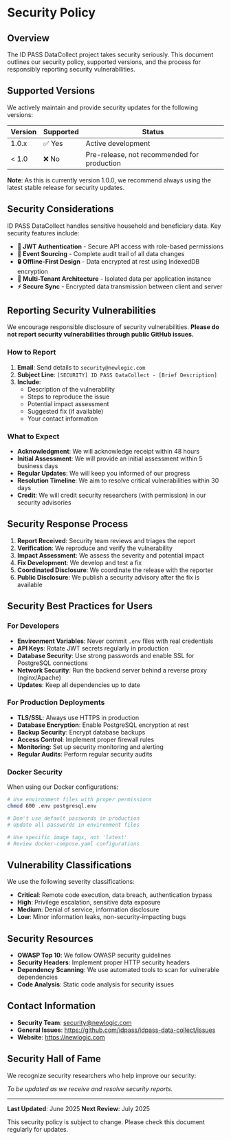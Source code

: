 # Security Policy

## Overview

The ID PASS DataCollect project takes security seriously. This document outlines our security policy, supported versions, and the process for responsibly reporting security vulnerabilities.

## Supported Versions

We actively maintain and provide security updates for the following versions:

| Version | Supported | Status                                      |
| ------- | --------- | ------------------------------------------- |
| 1.0.x   | ✅ Yes    | Active development                          |
| < 1.0   | ❌ No     | Pre-release, not recommended for production |

**Note**: As this is currently version 1.0.0, we recommend always using the latest stable release for security updates.

## Security Considerations

ID PASS DataCollect handles sensitive household and beneficiary data. Key security features include:

- **🔐 JWT Authentication** - Secure API access with role-based permissions
- **📝 Event Sourcing** - Complete audit trail of all data changes
- **🔒 Offline-First Design** - Data encrypted at rest using IndexedDB encryption
- **🏢 Multi-Tenant Architecture** - Isolated data per application instance
- **⚡ Secure Sync** - Encrypted data transmission between client and server

## Reporting Security Vulnerabilities

We encourage responsible disclosure of security vulnerabilities. **Please do not report security vulnerabilities through public GitHub issues.**

### How to Report

1. **Email**: Send details to `security@newlogic.com`
2. **Subject Line**: `[SECURITY] ID PASS DataCollect - [Brief Description]`
3. **Include**:
   - Description of the vulnerability
   - Steps to reproduce the issue
   - Potential impact assessment
   - Suggested fix (if available)
   - Your contact information

### What to Expect

- **Acknowledgment**: We will acknowledge receipt within 48 hours
- **Initial Assessment**: We will provide an initial assessment within 5 business days
- **Regular Updates**: We will keep you informed of our progress
- **Resolution Timeline**: We aim to resolve critical vulnerabilities within 30 days
- **Credit**: We will credit security researchers (with permission) in our security advisories

## Security Response Process

1. **Report Received**: Security team reviews and triages the report
2. **Verification**: We reproduce and verify the vulnerability
3. **Impact Assessment**: We assess the severity and potential impact
4. **Fix Development**: We develop and test a fix
5. **Coordinated Disclosure**: We coordinate the release with the reporter
6. **Public Disclosure**: We publish a security advisory after the fix is available

## Security Best Practices for Users

### For Developers

- **Environment Variables**: Never commit `.env` files with real credentials
- **API Keys**: Rotate JWT secrets regularly in production
- **Database Security**: Use strong passwords and enable SSL for PostgreSQL connections
- **Network Security**: Run the backend server behind a reverse proxy (nginx/Apache)
- **Updates**: Keep all dependencies up to date

### For Production Deployments

- **TLS/SSL**: Always use HTTPS in production
- **Database Encryption**: Enable PostgreSQL encryption at rest
- **Backup Security**: Encrypt database backups
- **Access Control**: Implement proper firewall rules
- **Monitoring**: Set up security monitoring and alerting
- **Regular Audits**: Perform regular security audits

### Docker Security

When using our Docker configurations:

```bash
# Use environment files with proper permissions
chmod 600 .env postgresql.env

# Don't use default passwords in production
# Update all passwords in environment files

# Use specific image tags, not 'latest'
# Review docker-compose.yaml configurations
```

## Vulnerability Classifications

We use the following severity classifications:

- **Critical**: Remote code execution, data breach, authentication bypass
- **High**: Privilege escalation, sensitive data exposure
- **Medium**: Denial of service, information disclosure
- **Low**: Minor information leaks, non-security-impacting bugs

## Security Resources

- **OWASP Top 10**: We follow OWASP security guidelines
- **Security Headers**: Implement proper HTTP security headers
- **Dependency Scanning**: We use automated tools to scan for vulnerable dependencies
- **Code Analysis**: Static code analysis for security issues

## Contact Information

- **Security Team**: security@newlogic.com
- **General Issues**: https://github.com/idpass/idpass-data-collect/issues
- **Website**: https://newlogic.com

## Security Hall of Fame

We recognize security researchers who help improve our security:

_To be updated as we receive and resolve security reports._

---

**Last Updated**: June 2025
**Next Review**: July 2025

This security policy is subject to change. Please check this document regularly for updates.
